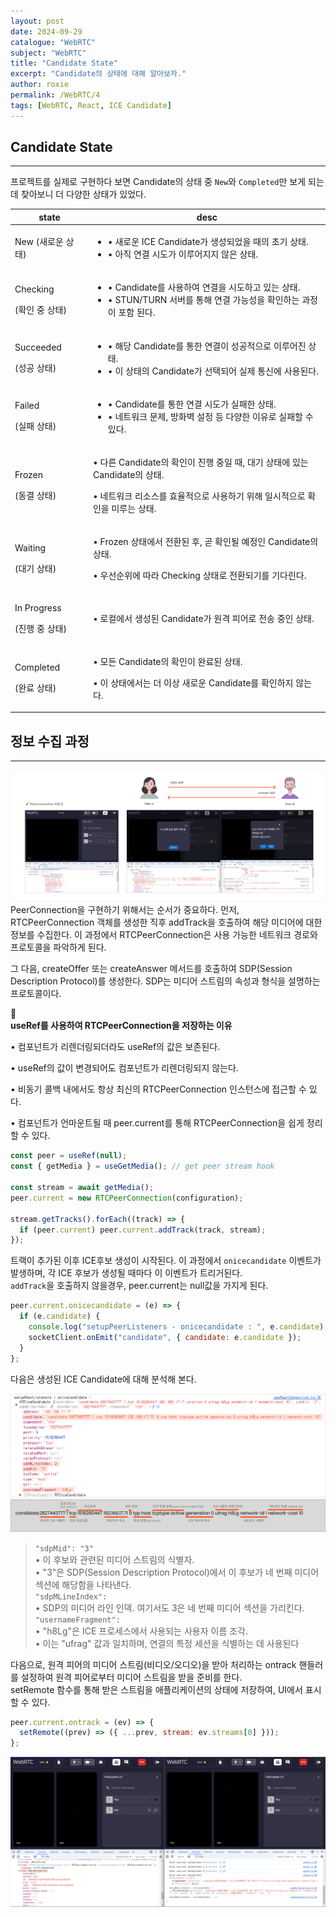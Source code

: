 ```yaml
---
layout: post
date: 2024-09-29
catalogue: "WebRTC"
subject: "WebRTC"
title: "Candidate State"
excerpt: "Candidate의 상태에 대해 알아보자."
author: roxie
permalink: /WebRTC/4
tags: [WebRTC, React, ICE Candidate]
---
```


## Candidate State

---

프로젝트를 실제로 구현하다 보면 Candidate의 상태 중 `New`와 `Completed`만 보게 되는데 찾아보니 더 다양한 상태가 있었다.

<table data-full-width="true">
   <thead>
      <tr>
         <th width="160">state</th>
         <th width="716">desc</th> 
      </tr>
   </thead>
   <tbody>
      <tr>
         <td>
            <span>New </span> 
            <span>(새로운 상태)</span>
         </td>
         <td>
            <ul>
               <li>• 새로운 ICE Candidate가 생성되었을 때의 초기 상태.</li>  
               <li>• 아직 연결 시도가 이루어지지 않은 상태.</li>
            </ul>
         </td> 
      </tr>
      <tr>
         <td>
            <p>Checking </p> 
            <p>(확인 중 상태)</p>
         </td>
         <td>
            <ul>
               <li>• Candidate를 사용하여 연결을 시도하고 있는 상태.</li>  
               <li>• STUN/TURN 서버를 통해 연결 가능성을 확인하는 과정이 포함 된다.</li>
            </ul>
         </td>
      </tr>
      <tr>
         <td>
            <p>Succeeded</p>  
            <p>(성공 상태)</p>
         </td>
         <td>
            <ul>
               <li>• 해당 Candidate를 통한 연결이 성공적으로 이루어진 상태.</li>  
               <li>• 이 상태의 Candidate가 선택되어 실제 통신에 사용된다.</li>
            </ul>
         </td>
      </tr>
      <tr>
         <td>
            <p>Failed </p>  
            <p>(실패 상태)</p>
         </td>
         <td>
            <ul>
               <li>• Candidate를 통한 연결 시도가 실패한 상태.</li>  
               <li>• 네트워크 문제, 방화벽 설정 등 다양한 이유로 실패할 수 있다.</li>
            </ul>
         </td>
      </tr>
      <tr>
         <td>
            <p>Frozen </p>  
            <p>(동결 상태)</p>
         </td>
         <td> 
            <p>• 다른 Candidate의 확인이 진행 중일 때, 대기 상태에 있는 Candidate의 상태.</p>  
            <p>• 네트워크 리소스를 효율적으로 사용하기 위해 일시적으로 확인을 미루는 상태.</p> 
         </td>
      </tr>
      <tr>
         <td>
            <p>Waiting </p>  
            <p>(대기 상태)</p>
         </td>
         <td> 
            <p>• Frozen 상태에서 전환된 후, 곧 확인될 예정인 Candidate의 상태.</p>  
            <p>• 우선순위에 따라 Checking 상태로 전환되기를 기다린다.</p> 
         </td>
      </tr>
      <tr>
         <td>
            <p>In Progress</p>  
            <p>(진행 중 상태)</p>
         </td>
         <td> 
            <p>• 로컬에서 생성된 Candidate가 원격 피어로 전송 중인 상태.</p> 
         </td>
      </tr>
      <tr>
         <td>
            <p>Completed</p>  
            <p>(완료 상태)</p>
         </td>
         <td> 
            <p>• 모든 Candidate의 확인이 완료된 상태.</p>  
            <p>• 이 상태에서는 더 이상 새로운 Candidate를 확인하지 않는다.</p> 
         </td>
      </tr>
   </tbody>
</table>

## 정보 수집 과정

---

 <img src="/assets/img/content/WebRTC/004/001.png" alt="">
PeerConnection을 구현하기 위해서는 순서가 중요하다. 먼저, RTCPeerConnection 객체를 생성한 직후 addTrack을 호출하여 해당 미디어에 대한 정보를 수집한다. 
이 과정에서 RTCPeerConnection은 사용 가능한 네트워크 경로와 프로토콜을 파악하게 된다.

그 다음, createOffer 또는 createAnswer 메서드를 호출하여 SDP(Session Description Protocol)를 생성한다. SDP는 미디어 스트림의 속성과 형식을 설명하는 프로토콜이다.

<div class="callout"> 🌟 &nbsp; 
  <div>  
      <strong class="orange">useRef를 사용하여 RTCPeerConnection을 저장하는 이유</strong>
      <p>• 컴포넌트가 리렌더링되더라도 useRef의 값은 보존된다.</p>
      <p>• useRef의 값이 변경되어도 컴포넌트가 리렌더링되지 않는다.</p>
      <p>• 비동기 콜백 내에서도 항상 최신의 RTCPeerConnection 인스턴스에 접근할 수 있다.</p>
      <p>• 컴포넌트가 언마운트될 때 peer.current를 통해 RTCPeerConnection을 쉽게 정리할 수 있다.</p> 
  </div>
</div>

```javascript
const peer = useRef(null);
const { getMedia } = useGetMedia(); // get peer stream hook

const stream = await getMedia();
peer.current = new RTCPeerConnection(configuration);

stream.getTracks().forEach((track) => {
  if (peer.current) peer.current.addTrack(track, stream);
});
```

트랙이 추가된 이후 ICE후보 생성이 시작된다. 이 과정에서 `onicecandidate` 이벤트가 발생하며, 각 ICE 후보가 생성될 때마다 이 이벤트가 트리거된다.  
`addTrack`을 호출하지 않을경우, peer.current는 null값을 가지게 된다.

```javascript
peer.current.onicecandidate = (e) => {
  if (e.candidate) {
    console.log("setupPeerListeners - onicecandidate : ", e.candidate);
    socketClient.onEmit("candidate", { candidate: e.candidate });
  }
};
```

다음은 생성된 ICE Candidate에 대해 분석해 본다.

 <img src="/assets/img/content/WebRTC/004/002.png" alt="">
 <img src="/assets/img/content/WebRTC/004/003.png" alt="">

> `"sdpMid": "3"`  
> • 이 후보와 관련된 미디어 스트림의 식별자.  
> • "3"은 SDP(Session Description Protocol)에서 이 후보가 네 번째 미디어 섹션에 해당함을 나타낸다.  
> `"sdpMLineIndex":`  
> • SDP의 미디어 라인 인덱. 여기서도 3은 네 번째 미디어 섹션을 가리킨다.  
> `"usernameFragment":`  
> • "h8Lg"은 ICE 프로세스에서 사용되는 사용자 이름 조각.  
> • 이는 "ufrag" 값과 일치하며, 연결의 특정 세션을 식별하는 데 사용된다

다음으로, 원격 피어의 미디어 스트림(비디오/오디오)을 받아 처리하는 ontrack 핸들러를 설정하여 원격 피어로부터 미디어 스트림을 받을 준비를 한다.  
setRemote 함수를 통해 받은 스트림을 애플리케이션의 상태에 저장하여, UI에서 표시할 수 있다.

```javascript
peer.current.ontrack = (ev) => {
  setRemote((prev) => ({ ...prev, stream: ev.streams[0] }));
};
```

 <img src="/assets/img/content/WebRTC/004/004.png" alt="">
